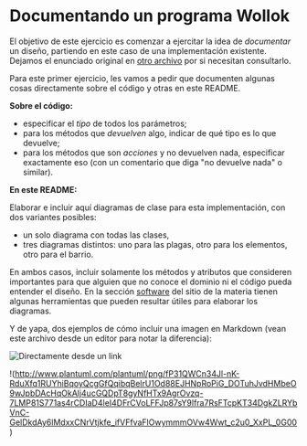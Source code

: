 # Documentando un programa Wollok

El objetivo de este ejercicio es comenzar a ejercitar la idea de _documentar_ un diseño, partiendo en este caso de una implementación existente. Dejamos el enunciado original en [otro archivo](./dominio.md) por si necesitan consultarlo.

Para este primer ejercicio, les vamos a pedir que documenten algunas cosas directamente sobre el código y otras en este README.

**Sobre el código:**

* especificar el _tipo_ de todos los parámetros;
* para los métodos que _devuelven_ algo, indicar de qué tipo es lo que devuelve;
* para los métodos que son _acciones_ y no devuelven nada, especificar exactamente eso (con un comentario que diga "no devuelve nada" o similar).

**En este README:**

Elaborar e incluir aquí diagramas de clase para esta implementación, con dos variantes posibles:
* un solo diagrama con todas las clases,
* tres diagramas distintos: uno para las plagas, otro para los elementos, otro para el barrio.

En ambos casos, incluir solamente los métodos y atributos que consideren importantes para que alguien que no conoce el dominio ni el código pueda entender el diseño. En la sección [software](https://obj2-unahur.github.io/software) del sitio de la materia tienen algunas herramientas que pueden resultar útiles para elaborar los diagramas.

Y de yapa, dos ejemplos de cómo incluir una imagen en Markdown (vean este archivo desde un editor para notar la diferencia):

![Directamente desde un link](http://www.plantuml.com/plantuml/png/fP31QWCn34Jl-nK-RduXfq1RUYhiBqoyQcgGfQqibqBelrU1Od88EJHNpRoPiG_DOTuhJvdHMbeO9wJpbDAcHqOkAlj4ucGQDpT8gyNfHTx9AgrOvzq-7LMP81S771as4rCDIaD4leI4DFrCVoLFFJp87sY9lfra7RsFTcpKT34DgkZLRYbVnC-GelDkdAy6lMdxxCNrVtjkfe_ifVFfvaFlOwymmmOVw4Wwt_c2u0_XxPL_0G00)

!(http://www.plantuml.com/plantuml/png/fP31QWCn34Jl-nK-RduXfq1RUYhiBqoyQcgGfQqibqBelrU1Od88EJHNpRoPiG_DOTuhJvdHMbeO9wJpbDAcHqOkAlj4ucGQDpT8gyNfHTx9AgrOvzq-7LMP81S771as4rCDIaD4leI4DFrCVoLFFJp87sY9lfra7RsFTcpKT34DgkZLRYbVnC-GelDkdAy6lMdxxCNrVtjkfe_ifVFfvaFlOwymmmOVw4Wwt_c2u0_XxPL_0G00)
